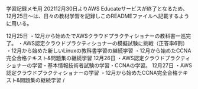 学習記録メモ用
202112月30日よりAWS Educateサービスが終了となるため、12月25日～は、日々の教材学習を記録しこのREADMEファイルへ記載するように用いる。


12月25日
・12月から始めたでAWSクラウドプラクティショナーの教科書一巡完了。
・AWS認定クラウドプラクティショナーの模擬試験に挑戦（正答率6割）
・12月から始めた新しいLinuxの教科書学習の継続学習
・12月から始めたCCNA完全合格テキスト&問題集の継続学習
12月26日
・AWS認定クラウドプラクティショナーの学習・基本情報技術者試験の学習・CCNAの学習。
12月27日
・AWS認定クラウドプラクティショナーの学習
・12月から始めたCCNA完全合格テキスト&問題集の継続学習
/

